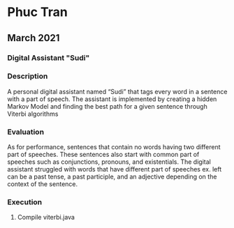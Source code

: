 # Phuc Tran

## March 2021

### Digital Assistant "Sudi"

### Description

A personal digital assistant named “Sudi” that tags every word in a sentence with a part of speech. The assistant is implemented by creating a hidden Markov Model and finding the best path for a given sentence through Viterbi algorithms

### Evaluation

As for performance, sentences that contain no words having two different part of speeches. These sentences also start with common part of speeches such as conjunctions, pronouns, and existentials. The digital assistant struggled with words that have different part of speeches ex. left can be a past tense, a past participle, and an adjective depending on the context of the sentence.

### Execution

1. Compile viterbi.java
